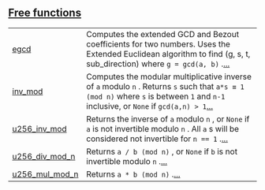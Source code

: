 
[Free functions](./core-math-free_functions.md)
 ---
| | |
|:---|:---|
| [egcd](./core-math-egcd.md) | Computes the extended GCD and Bezout coefficients for two numbers. Uses the Extended Euclidean algorithm to find (g, s, t, sub_direction) where `g = gcd(a, b)` .[...](./core-math-egcd.md) |
| [inv_mod](./core-math-inv_mod.md) | Computes the modular multiplicative inverse of `a`  modulo `n` . Returns `s`  such that `a*s ≡ 1 (mod n)`  where `s`  is between `1`  and `n-1`  inclusive, or `None`  if `gcd(a,n) > 1`[...](./core-math-inv_mod.md) |
| [u256_inv_mod](./core-math-u256_inv_mod.md) | Returns the inverse of `a`  modulo `n` , or `None`  if `a`  is not invertible modulo `n` . All `a` s will be considered not invertible for `n == 1` .[...](./core-math-u256_inv_mod.md) |
| [u256_div_mod_n](./core-math-u256_div_mod_n.md) | Returns `a / b (mod n)` , or `None`  if `b`  is not invertible modulo `n` .[...](./core-math-u256_div_mod_n.md) |
| [u256_mul_mod_n](./core-math-u256_mul_mod_n.md) | Returns `a * b (mod n)` .[...](./core-math-u256_mul_mod_n.md) |
